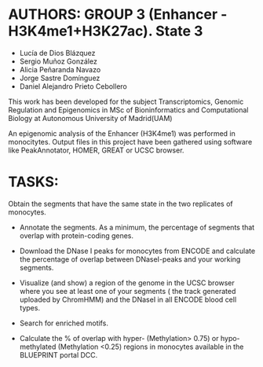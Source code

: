 # AUTHORS: GROUP 3 (Enhancer - H3K4me1+H3K27ac). State 3
* Lucía de Dios Blázquez
* Sergio Muñoz González
* Alicia Peñaranda Navazo
* Jorge Sastre Domínguez
* Daniel Alejandro Prieto Cebollero


This work has been developed for the subject Transcriptomics, Genomic Regulation and Epigenomics in MSc of Bioninformatics and Computational Biology at Autonomous University of Madrid(UAM)

An epigenomic analysis of the Enhancer (H3K4me1) was performed in monocitytes.
Output files in this project have been gathered using software like PeakAnnotator, HOMER, GREAT or UCSC browser.

# TASKS:
Obtain the segments that have the same state in the two replicates of monocytes. 
 
* Annotate  the  segments.  As  a  minimum,  the  percentage  of  segments  that  overlap 
with protein-coding genes. 
 
* Download  the  DNase  I  peaks  for  monocytes  from  ENCODE  and  calculate  the 
percentage  of  overlap  between  DNaseI-peaks  and  your  working  segments. 
 
* Visualize (and show) a region of the genome in the UCSC browser where you see 
at  least  one  of  your  segments  ( the  track  generated uploaded by  ChromHMM)  and  the 
DNaseI in all ENCODE blood cell types. 
 
* Search for enriched motifs. 
 
* Calculate  the  %  of  overlap  with  hyper-  (Methylation>  0.75)  or 
hypo-methylated (Methylation <0.25) regions in monocytes available in the 
BLUEPRINT portal DCC.

